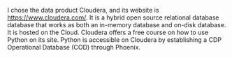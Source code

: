 I chose the data product Cloudera, and its website is https://www.cloudera.com/. It is a hybrid open source relational database database that works as both an in-memory database and on-disk database. It is hosted on the Cloud. Cloudera offers a free course on how to use Python on its site. Python is accessible on Cloudera by establishing a CDP Operational Database (COD) through Phoenix. 

